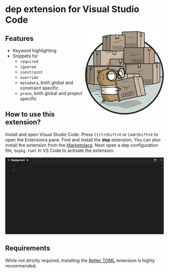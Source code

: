 # dep extension for Visual Studio Code

<img src="https://github.com/carolynvs/vscode-dep/raw/master/images/dep-logo.png" align="right" alt="gopher carrying moving boxes" width="250">

## Features

* Keyword highlighting
* Snippets for
  * `required`
  * `ignored`
  * `constraint`
  * `override`
  * `metadata`, both global and constraint specific
  * `prune`, both global and project specific
 
## How to use this extension?

Install and open Visual Studio Code. Press `Ctrl+Shift+X` or `Cmd+Shift+X` to open the Extensions pane. Find and install the **dep** extension. You can also install the extension from the [Marketplace](https://marketplace.visualstudio.com/items?itemName=carolynvs.dep). Next open a dep configuration file, `Gopkg.toml` in VS Code to activate the extension.

![screenshot](images/vscode-dep.gif)

## Requirements

While not strictly required, installing the [Better TOML](https://marketplace.visualstudio.com/items?itemName=bungcip.better-toml) extension is highly recommended.
